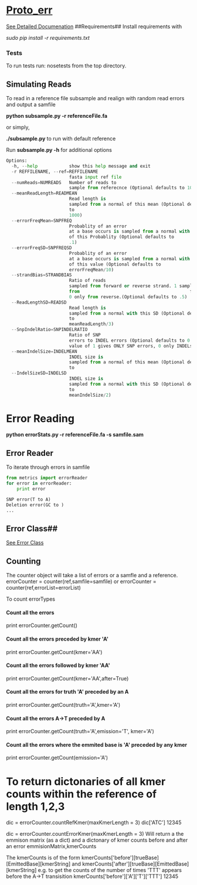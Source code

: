 [Proto_err](http://proto-err.readthedocs.org/)
=========

[See Detailed Documenation](http://proto-err.readthedocs.org/)
##Requirements##
Install requirements with

*sudo pip install -r requirements.txt*
### Tests ###
To run tests run:
nosetests
from the top directory. 
## Simulating Reads ##

To read in a reference file subsample and realign with random read errors and output a samfile

**python subsample.py -r referenceFile.fa**

or simply,

**./subsample.py** to run with default reference

Run **subsample.py -h** for additional options
```python
Options:
  -h, --help            show this help message and exit
  -r REFFILENAME, --ref=REFFILENAME
                        fasta input ref file
  --numReads=NUMREADS   Number of reads to
                        sample from referecnce (Optional defaults to 1000)
  --meanReadLength=READMEAN
                        Read length is
                        sampled from a normal of this mean (Optional defaults
                        to
                        1000)
  --errorFreqMean=SNPFREQ
                        Probablity of an error
                        at a base occurs is sampled from a normal with mean
                        of this Probablity (Optional defaults to
                        .1)
  --errorFreqSD=SNPFREQSD
                        Probablity of an error
                        at a base occurs is sampled from a normal with SD
                        of this value (Optional defaults to
                        errorFreqMean/10)
  --strandBias=STRANDBIAS
                        Ratio of reads
                        sampled from forward or reverse strand. 1 samples only
                        from                                          forward,
                        0 only from reverse.(Optional defaults to .5)
  --ReadLengthSD=READSD
                        Read length is
                        sampled from a normal with this SD (Optional defaults
                        to
                        meanReadLength/3)
  --SnpIndelRatio=SNPINDELRATIO
                        Ratio of SNP
                        errors to INDEL errors (Optional defaults to 0.5)
                        value of 1 gives ONLY SNP errors, 0 only INDELs
  --meanIndelSize=INDELMEAN
                        INDEL size is
                        sampled from a normal of this mean (Optional defaults
                        to                                                  5)
  --IndelSizeSD=INDELSD
                        INDEL size is
                        sampled from a normal with this SD (Optional defaults
                        to
                        meanIndelSize/2)
```

# Error Reading # 

**python errorStats.py -r referenceFile.fa -s samfile.sam**

## Error Reader ## 
To iterate through errors in samfile
```python
from metrics import errorReader
for error in errorReader:
    print error

SNP error(T to A)
Deletion error(GC to )
...
```

## Error Class##

[See Error Class](https://github.com/flamencoid/proto_err/blob/master/docs/_build/text/index.txt)

## Counting  ##

The counter object will take a list of errors or a samfle and a reference.
errorCounter = counter(ref,samfile=samfile)
or
errorCounter = counter(ref,errorList=errorList)

To count errorTypes
#### Count all the errors    
print errorCounter.getCount()

####   Count all the errors preceded by kmer 'A'
print errorCounter.getCount(kmer='AA')

####  Count all the errors followed by kmer 'AA'
print errorCounter.getCount(kmer='AA',after=True)

####     Count all the errors for truth 'A' preceded by an A
 print errorCounter.getCount(truth='A',kmer='A')

####     Count all the errors A->T preceded by A
 print errorCounter.getCount(truth='A',emission='T', kmer='A')

####  Count all the errors where the emmited base is 'A' preceded by any kmer
   print errorCounter.getCount(emission='A')

# To return dictonaries of all kmer counts within the reference of length 1,2,3
dic = errorCounter.countRefKmer(maxKmerLength = 3)
dic['ATC']
12345

dic = errorCounter.countErrorKmer(maxKmerLength = 3)
Will return a the emmison matrix (as a dict) and a dictonary of kmer counts before and after an error
emmisionMatrix,kmerCounts

The kmerCounts is of the form 
kmerCounts['before'][trueBase][EmittedBase][kmerString] and
kmerCounts['after'][trueBase][EmittedBase][kmerString]
e.g. to get the counts of the number of times 'TTT' appears before the A->T transisition
kmerCounts['before']['A']['T']['TTT']
12345







